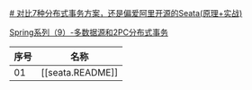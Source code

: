 [# 对比7种分布式事务方案，还是偏爱阿里开源的Seata(原理+实战)](https://juejin.cn/post/7022800217518899237#heading-46)

[Spring系列（9）-多数据源和2PC分布式事务](https://segmentfault.com/a/1190000022295119)

| 序号 | 名称 |
| ---- | ---- |
| 01   | [[seata.README]]     |
